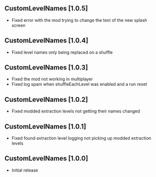 ## CustomLevelNames [1.0.5]
- Fixed error with the mod trying to change the text of the new splash screen

## CustomLevelNames [1.0.4]
- Fixed level names only being replaced on a shuffle

## CustomLevelNames [1.0.3]
- Fixed the mod not working in multiplayer
- Fixed log spam when shuffleEachLevel was enabled and a run reset

## CustomLevelNames [1.0.2]
- Fixed modded extraction levels not getting their names changed

## CustomLevelNames [1.0.1]
- Fixed found extraction level logging not picking up modded extraction levels

## CustomLevelNames [1.0.0]
- Initial release
